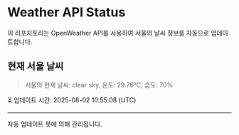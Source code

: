 
# Weather API Status

이 리포지토리는 OpenWeather API를 사용하여 서울의 날씨 정보를 자동으로 업데이트합니다.

## 현재 서울 날씨
> 서울의 현재 날씨: clear sky, 온도: 29.76°C, 습도: 70%

⏳ 업데이트 시간: 2025-08-02 10:55:08 (UTC)

---
자동 업데이트 봇에 의해 관리됩니다.
